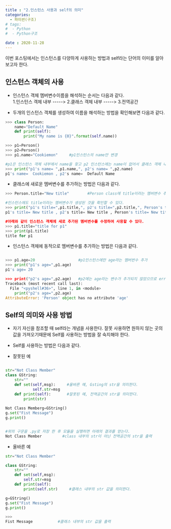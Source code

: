 ```yaml
---
title : "2.인스턴스 사용과 self의 의미"
categories:
  - 파이썬(구조)
# tags:
#  - Python
#  - Python구조

date : 2020-11-28
---
```



이번 포스팅에서는 인스턴스를 다양하게 사용하는 방법과 self라는 단어의 이미를 알아보고자 한다.  

인스턴스 객체의 사용 
--- 

- 인스턴스 객체 멤버변수이름을 해석하는 순서는 다음과 같다.   
1.인스턴스 객체 내부 -----> 2.클래스 객체 내부  -----> 3.전역공간  

- 두개의 인스턴스 객체를 생성하여 이름을 해석하는 방법을 확인해보면 다음과 같다.  

```python 
>>> class Person:
	name="Default Name"
	def print(self):
		print("My name is {0}".format(self.name))

>>> p1=Person()
>>> p2=Person()
>>> p1.name="Cookiemon"     #p1인스턴스의 name만 변경

#p1은 인스턴스 객체 내부에서 name을 찾고 p2 인스턴스에는 name이 없어서 클래스 객체 내부에서 찾는다.
>>> print("p1's name= ",p1.name,", p2's name= ",p2.name)
p1's name=  Cookiemon , p2's name=  Default Name    

```

- 클래스에 새로운 멤버변수를 추가하는 방법은 다음과 같다.  

```python 
>>> Person.title="New title"        #Person class에 title이라는 멤버변수 추가 

#인스턴스에도 title이라는 멤버변수가 생성된 것을 확인할 수 있다. 
>>> print("p1's title=",p1.title,", p2's title=",p2.title,", Person's title=",Person.title)
p1's title= New title , p2's title= New title , Person's title= New title 

#아래와 같이 인스턴스 객체에 새로 추가된 멤버변수를 수정하여 사용할 수 있다.
>>> p1.title="title for p1"
>>> print(p1.title)
title for p1

```

- 인스턴스 객체에 동적으로 멤버변수를 추가하는 방법은 다음과 같다.  

```python 

>>> p1.age=20                   #p1인스턴스에만 age라는 멤버번수 추가
>>> print("p1's age=",p1.age)
p1's age= 20

>>> print("p2's age=",p2.age)   #p2에는 age라는 변수가 추가되지 않았으므로 error가 발생한다.
Traceback (most recent call last):
  File "<pyshell#36>", line 1, in <module>
    print("p2's age=",p2.age)
AttributeError: 'Person' object has no attribute 'age'

```

Self의 의미와 사용 방법 
--- 

- 자기 자신을 참조할 때 self라는 개념을 사용한다. 잘못 사용하면 원하지 않는 곳의 값을 가져오기때문에 Self를 사용하는 방법을 잘 숙지해야 한다.  
- Self를 사용하는 방법은 다음과 같다.  

- 잘못된 예  

```python 

str="Not Class Member"
class GString:
  	str=""
  	def set(self,msg):     #올바른 예, Gsting의 str을 의미한다.
    		self.str=msg
  	def print(self):       #잘못된 예, 전역공간의 str을 의미한다.
  	  	print(str)
		
Not Class Memberg=GString()
g.set("Fist Message")
g.print()


#위의 구문을 .py로 저장 한 후 모듈을 실행하면 아래의 결과를 얻는다.
Not Class Member         #class 내부의 str이 아닌 전역공간의 str을 출력

```

- 올바른 예  
```python
str="Not Class Member"

class GString:
	str=""
	def set(self,msg):
		self.str=msg
	def print(self):
		print(self.str)     #클래스 내부의 str 값을 의미한다.

g=GString()
g.set("Fist Message")
g.print()

>>>
Fist Message           #클래스 내부의 str 값을 출력
```
